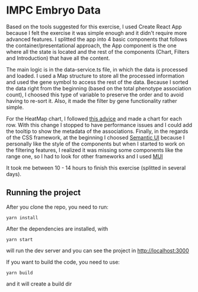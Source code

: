 # IMPC Embryo Data
Based on the tools suggested for this exercise, I used Create React App because I felt the exercise it was simple enough and it didn't require more advanced features. I splitted the app into 4 basic components that follows the container/presentational approach, the App component is the one where all the state is located and the rest of the components (Chart, Filters and Introduction) that have all the content.

The main logic is in the data-service.ts file, in which the data is processed and loaded. I used a Map structure to store all the processed information and used the gene symbol to access the rest of the data. Because I sorted the data right from the beginning (based on the total phenotype association count), I choosed this type of variable to preserve the order and to avoid having to re-sort it. Also, it made the filter by gene functionality rather simple.

For the HeatMap chart, I followed [this advice](https://github.com/plouc/nivo/issues/2087#issuecomment-1292723355) and made a chart for each row. With this change I stopped to have performance issues and I could add the tooltip to show the metadata of the associations.
Finally, in the regards of the CSS framework, at the beginning I choosed [Semantic UI](https://react.semantic-ui.com) because I personally like the style of the components but when I started to work on the filtering features, I realized it was missing some components like the range one, so I had to look for other frameworks and I used [MUI](https://mui.com/)

It took me between 10 - 14 hours to finish this exercise (splitted in several days).

## Running the project
After you clone the repo, you need to run:

`yarn install`

After the dependencies are installed, with

`yarn start`

will run the dev server and you can see the project in [http://localhost:3000](http://localhost:3000)

If you want to build the code, you need to use:

`yarn build`

and it will create a build dir